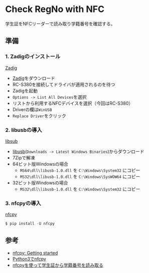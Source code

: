 # Check RegNo with NFC
学生証をNFCリーダーで読み取り学籍番号を確認する。


## 準備
### 1. Zadigのインストール
[Zadig](https://zadig.akeo.ie/)

- [Zadig](https://zadig.akeo.ie/)をダウンロード
- RC-S380を接続してドライバが適用されるのを待つ
- Zadigを起動
- `Options -> List All Devices`を選択
- リストから利用するNFCデバイスを選択（今回はRC-S380）
- Driverの欄は`WinUSB`
- `Replace Driver`をクリック


### 2. libusbの導入
[libsub](https://libusb.info/)

- [libusb](https://github.com/libusb/libusb/releases)(`Downloads -> Latest Windows Binaries`)からダウンロード
- 7Zipで解凍
- 64ビット版Windowsの場合
  - `MS64\dll\libusb-1.0.dll` を `C:\Windows\System32` にコピー
  - `MS32\dll\libusb-1.0.dll` を `C:\Windows\SysWOW64` にコピー
- 32ビット版Windowsの場合
  - `MS32\dll\libusb-1.0.dll` を `C:\Windows\System32` にコピー


### 3. nfcpyの導入
[nfcpy](https://nfcpy.readthedocs.io/en/latest/topics/get-started.html)
```python
$ pip install -U nfcpy
```
## 参考
- [nfcpy: Getting started](https://nfcpy.readthedocs.io/en/latest/topics/get-started.html)
- [Python3でnfcpy](https://qiita.com/Electro35/items/9a220c005f6b3a78131d)
- [nfcpyを使って学生証から学籍番号を読み取る](https://aizu-vr.hatenablog.com/entry/2019/08/02/nfcpy%E3%82%92%E4%BD%BF%E3%81%A3%E3%81%A6%E5%AD%A6%E7%94%9F%E8%A8%BC%E3%81%8B%E3%82%89%E5%AD%A6%E7%B1%8D%E7%95%AA%E5%8F%B7%E3%82%92%E8%AA%AD%E3%81%BF%E5%8F%96%E3%82%8B)

